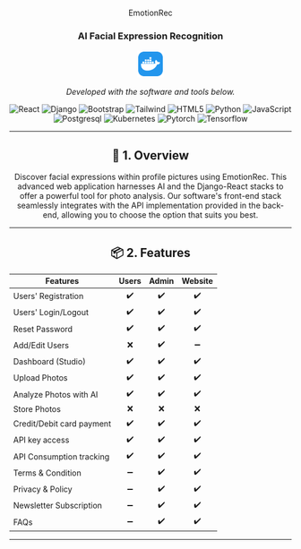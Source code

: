<div align="center" >
<br>EmotionRec</h1>

<h3 align="center">
    AI Facial Expression Recognition
    <br>
</h3>

<a href="https://hub.docker.com/r/joseaidocker/EmotionRec/tags"><img src="./src/images/docker-images.svg" width="48" margin="2"/></a>
</p>

<p align="center">
		<em>Developed with the software and tools below.</em>
</p>

<p align="center">
<img src="https://img.shields.io/badge/React-61DAFB.svg?style=flat&logo=React&logoColor=black" alt="React" />
<img src="https://img.shields.io/badge/Django-092E20.svg?style=flat&logo=Django&logoColor=white" alt="Django">
<img src="https://img.shields.io/badge/SaSS-CC6699.svg?style=flat&logo=Sass&logoColor=white" alt="Bootstrap" />
<img src="https://img.shields.io/badge/Tailwind_CSS-38B2AC.svg?style=flat&logo=tailwind-css&logoColor=white" alt="Tailwind" />
<img src="https://img.shields.io/badge/HTML5-E34F26.svg?style=flat&logo=HTML5&logoColor=white" alt="HTML5">
<img src="https://img.shields.io/badge/Python-3776AB.svg?style=flat&logo=Python&logoColor=white" alt="Python">
<img src="https://img.shields.io/badge/JavaScript-F7DF1E.svg?style=flat&logo=JavaScript&logoColor=black" 
alt="JavaScript">
<img src="https://img.shields.io/badge/PostgreSQL-2E5E8C.svg?style=flat&logo=Postgresql&logoColor=white" alt="Postgresql">
<img src="https://img.shields.io/badge/Kubernetes-306CE7.svg?style=flat&logo=Kubernetes&logoColor=white" alt="Kubernetes">
<img src="https://img.shields.io/badge/Pytorch-EE4A28.svg?style=flat&logo=Pytorch&logoColor=white" alt="Pytorch">
<img src="https://img.shields.io/badge/Tensorflow-orange.svg?style=flat&logo=Tensorflow&logoColor=white" alt="Tensorflow">
</p>
</div>

---

<div align="center">




## 📍 1. Overview

Discover facial expressions within profile pictures using EmotionRec. This advanced web application harnesses AI and the Django-React stacks to offer a powerful tool for photo analysis. Our software's front-end stack seamlessly integrates with the API implementation provided in the back-end, allowing you to choose the option that suits you best.

---

## 📦 2. Features

| **Features**             | **Users** |   **Admin**   | **Website**  |
|--------------------------|:---------:|:-------------:|:------------:|
| Users' Registration      |     ✔️    |      ✔️      |     ✔️      |
| Users' Login/Logout      |     ✔️    |      ✔️      |     ✔️      |
| Reset Password           |     ✔️    |      ✔️      |     ✔️      |
| Add/Edit Users           |     ❌    |      ✔️      |     ➖      |
| Dashboard (Studio)       |     ✔️    |      ✔️      |     ✔️      |
| Upload Photos            |     ✔️    |      ✔️      |     ✔️      |
| Analyze Photos with AI   |     ✔️    |      ✔️      |     ✔️      |
| Store Photos             |     ❌    |      ❌      |     ❌      |
| Credit/Debit card payment|     ✔️    |      ✔️      |     ✔️      |
| API key access           |     ✔️    |      ✔️      |     ✔️      |
| API Consumption tracking |     ✔️    |      ✔️      |     ✔️      |
| Terms & Condition        |     ➖    |      ✔️      |     ✔️      |
| Privacy & Policy         |     ➖    |      ✔️      |     ✔️      |
| Newsletter Subscription  |     ➖    |      ✔️      |     ✔️      |
| FAQs                     |     ➖    |      ✔️      |     ✔️      |

---

